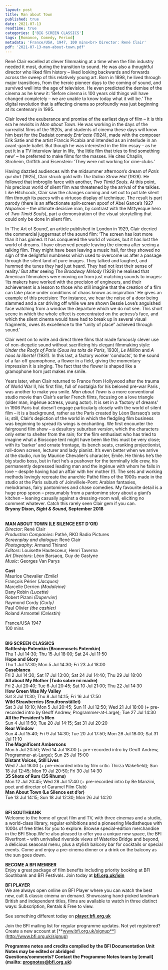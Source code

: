 ```yaml
---
layout: post
title: Man about Town
published: true
date: 2021-07-13
readtime: true
categories: ['BIG SCREEN CLASSICS']
tags: [Romance, Comedy, Period]
metadata: 'France/USA, 1947, 100 mins<br> Director: René Clair'
pdf: '2021-07-13-man-about-town.pdf'
---
```


René Clair excelled at clever filmmaking at a time when the film industry needed it most, during the transition to sound. He was also a thoughtful director who liked film history – liked looking backwards and forwards across the sweep of this relatively young art. Born in 1898, he lived through major transitions, from the heroic pioneer days to the coming of sound, and survived well into the age of television. He even predicted the demise of the cinema as he knew it: ‘Before cinema is 100 years old things will have changed completely – we are unable to know today what it will be.’ The digital revolution that is affecting cinema so profoundly was just beginning at its centenary  in 1995.

Clair loved the exuberance and promise of the earliest days of film – it is this era he revisits in _Man about Town_. He was working in the days of the surrealist films of the 1920s, and students of cinema these days will know him best for the Dadaist comedy _Entr’acte_ (1924), made with the composer Erik Satie and the artist Francis Picabia and intended as an interlude in an avant-garde ballet. But though he was interested in the film essay – as he put it in a TV interview later in life, ‘the little film that tries to find something new’ – he preferred to make films for the masses. He cites Chaplin, Stroheim, Griffith and Eisenstein: ‘They were not working for cine-clubs.’

Having dazzled audiences with the midsummer afternoon’s dream of _Paris qui dort_ (1925), Clair struck gold with _The Italian Straw Hat_ (1928). He followed that imbroglio farce with another, _Two Timid Souls_. At this point, his precious world of silent film was threatened by the arrival of the talkies. Like Hitchcock, Clair saw the changes coming and set out to put late silent film through its paces with a virtuoso display of technique. The result is part parody (there is an affectionate split-screen spoof of Abel Gance’s 1927 _Napoleon_ – the ultimate decisive man, by contrast with the Mittyesque hero of _Two Timid Souls_), part a demonstration of the visual storytelling that could only be done in silent film.

In ‘The Art of Sound’, an article published in London in 1929, Clair decried the commercial juggernaut of the sound film: ‘The screen has lost more than it has gained. It has conquered the world of voices, but it has lost the world of dreams. I have observed people leaving the cinema after seeing a talking film. They might have been leaving a music hall, for they showed no sign of the delightful numbness which used to overcome us after a passage through the silent land of pure images. They talked and laughed, and hummed the tunes they had just heard. They had not lost their sense of reality.’ But after seeing _The Broadway Melody_ (1929) he realised that American filmmakers were moving on from just matching sounds to images: ‘Its makers have worked with the precision of engineers, and their achievement is a lesson to those who still imagine that the creation of a film can take place under conditions of chaos known as inspiration.’ He gives an example of this precision: ‘For instance, we hear the noise of a door being slammed and a car driving off while we are shown Bessie Love’s anguished face watching from a window the departure which we do not see. This short scene in which the whole effect is concentrated on the actress’s face, and which the silent cinema would have had to break up in several visual fragments, owes its excellence to the “unity of place” achieved through sound.’

Clair went on to write and direct three films that made famously clever use of non-diegetic sound without sacrificing his elegant filmmaking style: _Under the Roofs of Paris_ (_Sous les toits de Paris_, 1930), _Le Million_ and _A nous la liberté!_ (1931). In this last, a factory worker ‘conducts’, to the sound of a far-off gramophone, a flower in a field, giving the momentary impression it is singing. The fact that the flower is shaped like a gramophone horn just makes  me smile.

Years later, when Clair returned to France from Hollywood after the trauma of World War II, his first film, full of nostalgia for his beloved pre-war Paris , was another to make you smile. _Man about Town_ is a more conventional studio movie than Clair’s earlier French films, focusing on a love triangle (older man, ingénue actress, young actor). It is set in a ‘factory of dreams’ in 1906 Paris but doesn’t engage particularly closely with the world of silent film – it is a background, rather as the Paris created by Léon Barsacq’s sets is; still, Clair’s depiction of the world in which the fledgling film business was beginning to spread its wings is enchanting. We first encounter the fairground film show – a desultory suburban version, which the characters only enter to shelter from the rain; for the film enthusiast who has tried to imagine what a Bioscope tent might have been like this must be very close; with its ‘barker’ and ornate frontage, its bench seats, cranking projectionist, roll-down screen, lecturer and lady pianist. It’s even better when we arrive at the studio, run by Maurice Chevalier’s character, Emile. He thinks he’s the big studio boss, but in fact he’s a pushover for the terminally idle crew, his permanently depressed leading man and the ingénue with whom he falls in love – despite having had an affair with her mother (!). The sets and working methods lovingly recreate the anarchic Pathé films of the 1900s made in the studio at the Paris suburb of Joinvillele-Pont: Arabian fantasies, melodramas, fairy pantomimes and chase comedies. My favourite detail is a huge prop spoon – presumably from a pantomime story about a giant’s kitchen – leaning casually against a dressing-room wall, eliciting no comment whatever. Catch this rarely seen Clair gem if you can.  
**Bryony Dixon, _Sight & Sound_, September 2018**
<br><br>


**MAN ABOUT TOWN (LE SILENCE EST D'OR)**  
_Director_: René Clair  
_Production Companies_: Pathé, RKO Radio Pictures  
_Screenplay and dialogue_: René Clair  
_Photography_: Armand Thirard  
_Editors_: Louisette Hautecoeur, Henri Taverna  
_Art Directors_: Léon Barsacq, Guy de Gastyne  
_Music_: Georges Van Parys

**Cast**  
Maurice Chevalier _(Emile)_  
François Périer _(Jacques)_  
Marcelle Derrien _(Madaleine)_  
Dany Robin _(Lucette)_  
Robert Pizani _(Dupervier)_  
Raymond Cordy _(Curly)_  
Paul Olivier _(the cashier)_  
Roland Armontel _(Celestin)_

France/USA 1947  
100 mins
<br><br>

**BIG SCREEN CLASSICS**<br>
**Battleship Potemkin (Bronenosets Potemkin)**<br>
Thu 1 Jul 14:30; Thu 15 Jul 18:00; Sat 24 Jul 11:50<br>
**Hope and Glory**<br>
Thu 1 Jul 17:30; Mon 5 Jul 14:30; Fri 23 Jul 18:00<br>
**Casablanca**<br>
Fri 2 Jul 14:30; Sat 17 Jul 13:00; Sat 24 Jul 14:40; Thu 29 Jul 18:00<br>
**All about My Mother (Todo sobre mi madre)**<br>
Fri 2 Jul 20:40; Tue 6 Jul 20:45; Sat 10 Jul 21:00; Thu 22 Jul 14:30<br>
**How Green Was My Valley**<br>
Sat 3 Jul 11:30; Thu 8 Jul 14:15; Fri 16 Jul 17:50<br>
**Wild Strawberries (Smultronstället)**<br>
Sat 3 Jul 18:10; Mon 5 Jul 20:45; Sun 11 Jul 12:50; Wed 21 Jul 18:00 (+ pre-recorded intro by Geoff Andrew, Programmer-at-Large); Tue 27 Jul 14:30<br>
**All the President’s Men**<br>
Sun 4 Jul 11:50; Tue 20 Jul 14:15; Sat 31 Jul 20:20<br>
**Rear Window**<br>
Sun 4 Jul 15:40; Fri 9 Jul 14:30; Tue 20 Jul 17:50; Mon 26 Jul 18:00; Sat 31 Jul 11:10<br>
**The Magnificent Ambersons**<br>
Mon 5 Jul 20:50; Wed 14 Jul 18:00 (+ pre-recorded intro by Geoff Andrew, Programmer-at-Large); Sun 25 Jul 15:00<br>
**Distant Voices, Still Lives**<br>
Wed 7 Jul 18:00 (+ pre-recorded intro by film critic Thirza Wakefield); Sun 18 Jul 12:45; Mon 19 Jul 20:50; Fri 30 Jul 14:30<br>
**35 Shots of Rum (35 Rhums)**<br>
Mon 12 Jul 20:45; Wed 28 Jul 17:40 (+ pre-recorded intro by Be Manzini, poet and director of Caramel Film Club)<br>
**Man About Town (Le Silence est d’or)**<br>
Tue 13 Jul 14:15; Sun 18 Jul 12:30; Mon 26 Jul 14:20<br>
<br>

**BFI SOUTHBANK**  
Welcome to the home of great film and TV, with three cinemas and a studio, a world-class library, regular exhibitions and a pioneering Mediatheque with 1000s of free titles for you to explore. Browse special-edition merchandise in the BFI Shop.We&#39;re also pleased to offer you a unique new space, the BFI Riverfront – with unrivalled riverside views of Waterloo Bridge and beyond, a delicious seasonal menu, plus a stylish balcony bar for cocktails or special events. Come and enjoy a pre-cinema dinner or a drink on the balcony as the sun goes down.  

**BECOME A BFI MEMBER**  
Enjoy a great package of film benefits including priority booking at BFI Southbank and BFI Festivals. Join today at [**bfi.org.uk/join**](http://www.bfi.org.uk/join)  

**BFI PLAYER**  
 We are always open online on BFI Player where you can watch the best new, cult &amp; classic cinema on demand. Showcasing hand-picked landmark British and independent titles, films are available to watch in three distinct ways: Subscription, Rentals &amp; Free to view.  

See something different today on [**player.bfi.org.uk**](https://player.bfi.org.uk)  

Join the BFI mailing list for regular programme updates. Not yet registered? Create a new account at [**www.bfi.org.uk/signup**](http://www.bfi.org.uk/signup)

**Programme notes and credits compiled by the BFI Documentation Unit  
Notes may be edited or abridged  
Questions/comments? Contact the Programme Notes team by [email](mailto: prognotes@bfi.org.uk)**

<!--stackedit_data:
eyJoaXN0b3J5IjpbLTE2OTQxNzcwNzZdfQ==
-->
